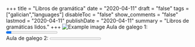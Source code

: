 +++
title = "Libros de gramática"
date = "2020-04-11"
draft = "false"
tags = ["galician","languages"]
disableToc = "false"
show_comments = "false"
lastmod = "2020-04-11"
publishDate = "2020-04-11"
summary = "Libros de gramáticas lidos."
+++
![Example image](static/galician/AdG1.png)
<label for="Португалска граматика">Aula de galego 1:</label>
<progress id="english-progress" value="10" max="100"> 100% </progress>
 <br>
<label for="english-progress">Aula de galego 2:</label>
<progress id="english-progress" value="0" max="100"> 100% </progress><br>

